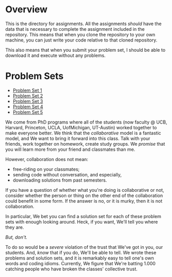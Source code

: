 

# Overview 
This is the directory for assignments. All the assignments _should_
have the data that is necessary to complete the assignment included in
the repository. This means that when you clone the repository to your
own machine, you can just write your code relative to that cloned
repository. 

This also means that when you submit your problem set, I should be
able to download it and execute without any problems.

# Problem Sets 


- [Problem Set 1](https://github.prod.oc.2u.com/UCB-MIDS/info290-ps1-fall2019)
- [Problem Set 2](https://github.prod.oc.2u.com/UCB-MIDS/info290-ps2-fall2019)
- [Problem Set 3](https://github.prod.oc.2u.com/UCB-MIDS/info290-ps3-fall2019)
- [Problem Set 4](https://github.prod.oc.2u.com/UCB-MIDS/info290-ps4-fall2019)
- [Problem Set 5](https://github.prod.oc.2u.com/UCB-MIDS/info290-ps5-fall2019)

We come from PhD programs where all of the students (now
faculty @ UCB, Harvard, Princeton, UCLA, UofMichigan, UT-Austin)
worked together to make everyone better. We think that the
*collaborative* model  is a fantastic model, and We want to bring it
forward into this class. Talk with your friends, work together on
homework, create study groups. We _promise_ that you will learn more
from your friend and classmates than me.

However, collaboration does not mean:

- free-riding on your classmates;
- sending code without conversation, and especially, 
- downloading solutions from past semesters.

If you have a question of whether what you're doing is collaborative
or not, consider whether the person or thing on the other end of the
collaboration could benefit in some form. If the answer is no, or it
is murky, then it is not collaboration. 

In particular, We bet you can find a solution set for each of these
problem sets with enough looking around. Heck, if you want, We'll tell
you where they are.

*But, don't.*

To do so would be a _severe_ violation
of the trust that We've got in you, our students. And, _know_ that if you
do, We'll be able to tell. We wrote these problems and solution sets,
and it is remarkably easy to tell one's own words and coding
idioms. Currently, We figure that We're batting 1.000 catching people who
have broken the classes' collective trust. 
